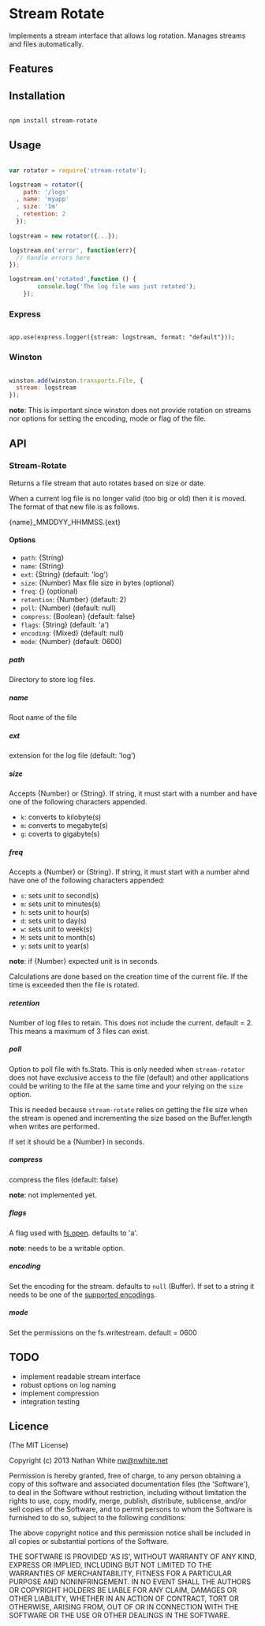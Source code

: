 # Stream Rotate

Implements a stream interface that allows log rotation. Manages streams and files automatically.

## Features

## Installation

```bash

npm install stream-rotate
```

## Usage

```js

var rotator = require('stream-rotate');

logstream = rotator({
    path: '/logs'
  , name: 'myapp'
  , size: '1m'
  , retention: 2
  });
  
logstream = new rotator({...});

logstream.on('error', function(err){
  // handle errors here
});  

logstream.on('rotated',function () {
        console.log('The log file was just rotated');
    });


```

### Express

```

app.use(express.logger({stream: logstream, format: "default"}));
```

### Winston

```js

winston.add(winston.transports.File, {
  stream: logstream
});
```

__note__: This is important since winston does not provide rotation on streams nor options for setting the encoding, mode or flag of the file.


## API

### Stream-Rotate

Returns a file stream that auto rotates based on size or date.

When a current log file is no longer valid (too big or old) then it is moved. The format of that new file is as follows.

{name}\_MMDDYY\_HHMMSS.{ext}

#### Options

  - `path`: {String}
  - `name`: {String}
  - `ext`: {String} (default: 'log')
  - `size`: {Number} Max file size in bytes (optional)
  - `freq`: {} (optional)
  - `retention`: {Number} (default: 2)
  - `poll`: {Number} (default: null) 
  - `compress`: {Boolean} {default: false}
  - `flags`: {String} (default: 'a')
  - `encoding`: {Mixed} (default: null)
  - `mode`: {Number} (default: 0600)

##### path
  Directory to store log files.
  
##### name
  Root name of the file
  
##### ext
  extension for the log file (default: 'log')
  
##### size
  Accepts {Number} or {String}. If string, it must start with a number and have one of the following characters appended.
  
  - `k`: converts to kilobyte(s)
  - `m`: converts to megabyte(s)
  - `g`: coverts to gigabyte(s)

##### freq
  Accepts a {Number} or {String}. If string, it must start with a number ahnd have one of the following characters appended:
  
  - `s`: sets unit to second(s)
  - `m`: sets unit to minutes(s)
  - `h`: sets unit to hour(s)
  - `d`: sets unit to day(s)
  - `w`: sets unit to week(s)
  - `M`: sets unit to month(s)
  - `y`: sets unit to year(s)

__note__: if {Number} expected unit is in seconds.

Calculations are done based on the creation time of the current file. If the time is exceeded then the file is rotated.

##### retention
  Number of log files to retain. This does not include the current. default = 2. This means a maximum of 3 files can exist.


##### poll
  Option to poll file with fs.Stats. This is only needed when `stream-rotator` does not have exclusive access to the file (default) and other applications could be writing to the file at the same time and your relying on the `size` option. 
  
This is needed because `stream-rotate` relies on getting the file size when the stream is opened and incrementing the size based on the Buffer.length when writes are performed.

If set it should be a {Number} in seconds. 

##### compress
  compress the files (default: false)
  
  __note__: not implemented yet.

##### flags
  A flag used with [fs.open](http://nodejs.org/api/fs.html#fs_fs_open_path_flags_mode_callback). defaults to 'a'.
  
  __note__: needs to be a writable option.
  
##### encoding
  Set the encoding for the stream. defaults to `null` (Buffer). If set to a string it needs to be one of the [supported encodings](http://nodejs.org/api/buffer.html#buffer_buffer).
  
##### mode
  Set the permissions on the fs.writestream. default = 0600
  

## TODO

  - implement readable stream interface
  - robust options on log naming
  - implement compression
  - integration testing


## Licence

(The MIT License)

Copyright (c) 2013 Nathan White nw@nwhite.net

Permission is hereby granted, free of charge, to any person obtaining a copy of this software and associated documentation files (the 'Software'), to deal in the Software without restriction, including without limitation the rights to use, copy, modify, merge, publish, distribute, sublicense, and/or sell copies of the Software, and to permit persons to whom the Software is furnished to do so, subject to the following conditions:

The above copyright notice and this permission notice shall be included in all copies or substantial portions of the Software.

  THE SOFTWARE IS PROVIDED 'AS IS', WITHOUT WARRANTY OF ANY KIND, EXPRESS OR IMPLIED, INCLUDING BUT NOT LIMITED TO THE WARRANTIES OF MERCHANTABILITY, FITNESS FOR A PARTICULAR PURPOSE AND NONINFRINGEMENT. IN NO EVENT SHALL THE AUTHORS OR COPYRIGHT HOLDERS BE LIABLE FOR ANY CLAIM, DAMAGES OR OTHER LIABILITY, WHETHER IN AN ACTION OF CONTRACT, TORT OR OTHERWISE, ARISING FROM, OUT OF OR IN CONNECTION WITH THE SOFTWARE OR THE USE OR OTHER DEALINGS IN THE SOFTWARE.
